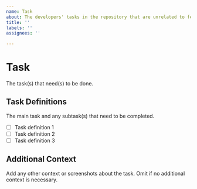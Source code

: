 ```yaml
---
name: Task
about: The developers' tasks in the repository that are unrelated to features. Removed if not opened by the developers.
title: ''
labels: ''
assignees: ''

---
```


# Task
The task(s) that need(s) to be done.

## Task Definitions
The main task and any subtask(s) that need to be completed.
- [ ] Task definition 1
- [ ] Task definition 2
- [ ] Task definition 3

## Additional Context
Add any other context or screenshots about the task.
Omit if no additional context is necessary.
